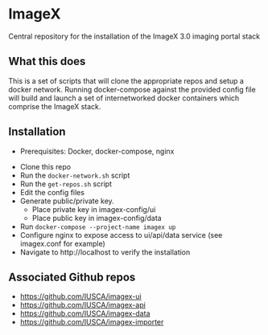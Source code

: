 # ImageX
Central repository for the installation of the ImageX 3.0 imaging portal stack

## What this does
This is a set of scripts that will clone the appropriate repos and setup a docker network.  Running docker-compose against the provided config file will build and launch a set of internetworked docker containers which comprise the ImageX stack.  

## Installation

* Prerequisites:  Docker, docker-compose, nginx

- Clone this repo
- Run the `docker-network.sh` script
- Run the `get-repos.sh` script
- Edit the config files
- Generate public/private key.  
  - Place private key in imagex-config/ui
  - Place public key in imagex-config/data
- Run `docker-compose --project-name imagex up`
- Configure nginx to expose access to ui/api/data service (see imagex.conf for example)
- Navigate to http://localhost to verify the installation


## Associated Github repos

- https://github.com/IUSCA/imagex-ui
- https://github.com/IUSCA/imagex-api
- https://github.com/IUSCA/imagex-data
- https://github.com/IUSCA/imagex-importer
